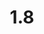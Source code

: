 ---
title: "1.8"
permalink: /publishingapidocs1-8/
course: "Publishing API documentation"
weight: 1.8
---